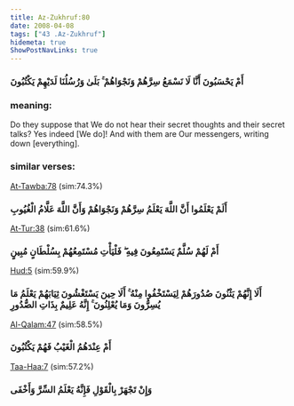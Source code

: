 ```yaml
---
title: Az-Zukhruf:80
date: 2008-04-08
tags: ["43 .Az-Zukhruf"]
hidemeta: true 
ShowPostNavLinks: true 
---
```

### أَمْ يَحْسَبُونَ أَنَّا لَا نَسْمَعُ سِرَّهُمْ وَنَجْوَاهُمْ ۚ بَلَىٰ وَرُسُلُنَا لَدَيْهِمْ يَكْتُبُونَ
### meaning: 
Do they suppose that We do not hear their secret thoughts and their secret talks? Yes indeed [We do]! And with them are Our messengers, writing down [everything].
### similar verses: 

[At-Tawba:78](/9/78) (sim:74.3%)

### أَلَمْ يَعْلَمُوا أَنَّ اللَّهَ يَعْلَمُ سِرَّهُمْ وَنَجْوَاهُمْ وَأَنَّ اللَّهَ عَلَّامُ الْغُيُوبِ

[At-Tur:38](/52/38) (sim:61.6%)

### أَمْ لَهُمْ سُلَّمٌ يَسْتَمِعُونَ فِيهِ ۖ فَلْيَأْتِ مُسْتَمِعُهُمْ بِسُلْطَانٍ مُبِينٍ

[Hud:5](/11/5) (sim:59.9%)

### أَلَا إِنَّهُمْ يَثْنُونَ صُدُورَهُمْ لِيَسْتَخْفُوا مِنْهُ ۚ أَلَا حِينَ يَسْتَغْشُونَ ثِيَابَهُمْ يَعْلَمُ مَا يُسِرُّونَ وَمَا يُعْلِنُونَ ۚ إِنَّهُ عَلِيمٌ بِذَاتِ الصُّدُورِ

[Al-Qalam:47](/68/47) (sim:58.5%)

### أَمْ عِنْدَهُمُ الْغَيْبُ فَهُمْ يَكْتُبُونَ

[Taa-Haa:7](/20/7) (sim:57.2%)

### وَإِنْ تَجْهَرْ بِالْقَوْلِ فَإِنَّهُ يَعْلَمُ السِّرَّ وَأَخْفَى
